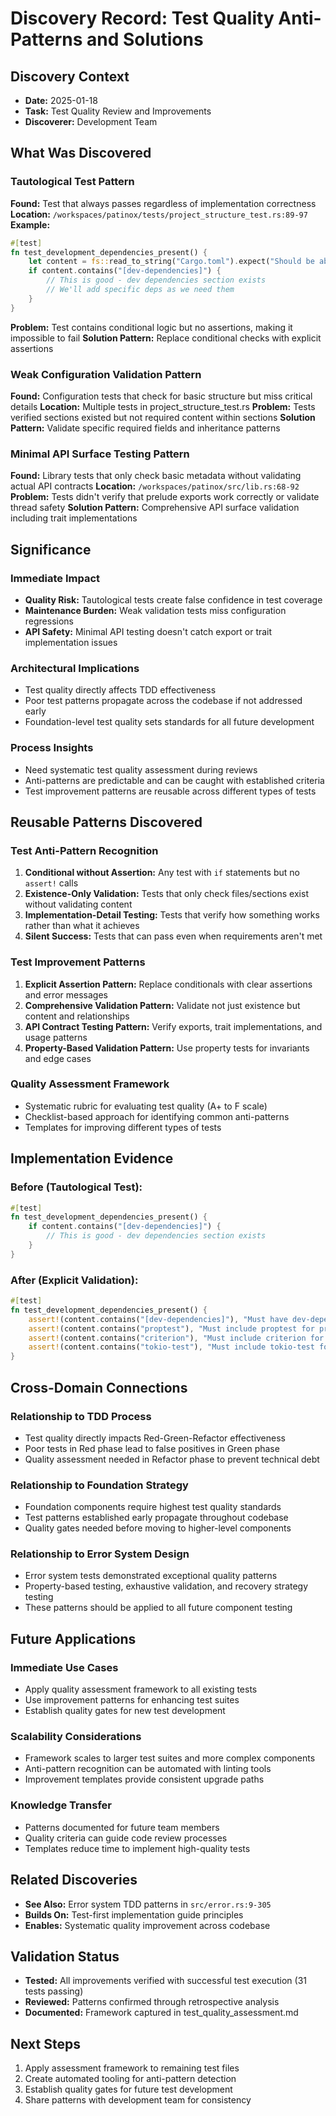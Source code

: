 # Discovery Record: Test Quality Anti-Patterns and Solutions

## Discovery Context
- **Date:** 2025-01-18
- **Task:** Test Quality Review and Improvements
- **Discoverer:** Development Team

## What Was Discovered

### Tautological Test Pattern
**Found:** Test that always passes regardless of implementation correctness
**Location:** `/workspaces/patinox/tests/project_structure_test.rs:89-97`
**Example:**
```rust
#[test]
fn test_development_dependencies_present() {
    let content = fs::read_to_string("Cargo.toml").expect("Should be able to read Cargo.toml");
    if content.contains("[dev-dependencies]") {
        // This is good - dev dependencies section exists
        // We'll add specific deps as we need them
    }
}
```

**Problem:** Test contains conditional logic but no assertions, making it impossible to fail
**Solution Pattern:** Replace conditional checks with explicit assertions

### Weak Configuration Validation Pattern
**Found:** Configuration tests that check for basic structure but miss critical details
**Location:** Multiple tests in project_structure_test.rs
**Problem:** Tests verified sections existed but not required content within sections
**Solution Pattern:** Validate specific required fields and inheritance patterns

### Minimal API Surface Testing Pattern  
**Found:** Library tests that only check basic metadata without validating actual API contracts
**Location:** `/workspaces/patinox/src/lib.rs:68-92`
**Problem:** Tests didn't verify that prelude exports work correctly or validate thread safety
**Solution Pattern:** Comprehensive API surface validation including trait implementations

## Significance

### Immediate Impact
- **Quality Risk:** Tautological tests create false confidence in test coverage
- **Maintenance Burden:** Weak validation tests miss configuration regressions
- **API Safety:** Minimal API testing doesn't catch export or trait implementation issues

### Architectural Implications
- Test quality directly affects TDD effectiveness
- Poor test patterns propagate across the codebase if not addressed early
- Foundation-level test quality sets standards for all future development

### Process Insights
- Need systematic test quality assessment during reviews
- Anti-patterns are predictable and can be caught with established criteria
- Test improvement patterns are reusable across different types of tests

## Reusable Patterns Discovered

### Test Anti-Pattern Recognition
1. **Conditional without Assertion:** Any test with `if` statements but no `assert!` calls
2. **Existence-Only Validation:** Tests that only check files/sections exist without validating content
3. **Implementation-Detail Testing:** Tests that verify how something works rather than what it achieves
4. **Silent Success:** Tests that can pass even when requirements aren't met

### Test Improvement Patterns
1. **Explicit Assertion Pattern:** Replace conditionals with clear assertions and error messages
2. **Comprehensive Validation Pattern:** Validate not just existence but content and relationships
3. **API Contract Testing Pattern:** Verify exports, trait implementations, and usage patterns
4. **Property-Based Validation Pattern:** Use property tests for invariants and edge cases

### Quality Assessment Framework
- Systematic rubric for evaluating test quality (A+ to F scale)
- Checklist-based approach for identifying common anti-patterns
- Templates for improving different types of tests

## Implementation Evidence

### Before (Tautological Test):
```rust
#[test]
fn test_development_dependencies_present() {
    if content.contains("[dev-dependencies]") {
        // This is good - dev dependencies section exists  
    }
}
```

### After (Explicit Validation):
```rust
#[test]
fn test_development_dependencies_present() {
    assert!(content.contains("[dev-dependencies]"), "Must have dev-dependencies section");
    assert!(content.contains("proptest"), "Must include proptest for property-based testing");
    assert!(content.contains("criterion"), "Must include criterion for benchmarking");
    assert!(content.contains("tokio-test"), "Must include tokio-test for async testing");
}
```

## Cross-Domain Connections

### Relationship to TDD Process
- Test quality directly impacts Red-Green-Refactor effectiveness
- Poor tests in Red phase lead to false positives in Green phase
- Quality assessment needed in Refactor phase to prevent technical debt

### Relationship to Foundation Strategy
- Foundation components require highest test quality standards
- Test patterns established early propagate throughout codebase
- Quality gates needed before moving to higher-level components

### Relationship to Error System Design
- Error system tests demonstrated exceptional quality patterns
- Property-based testing, exhaustive validation, and recovery strategy testing
- These patterns should be applied to all future component testing

## Future Applications

### Immediate Use Cases
- Apply quality assessment framework to all existing tests
- Use improvement patterns for enhancing test suites
- Establish quality gates for new test development

### Scalability Considerations
- Framework scales to larger test suites and more complex components
- Anti-pattern recognition can be automated with linting tools
- Improvement templates provide consistent upgrade paths

### Knowledge Transfer
- Patterns documented for future team members
- Quality criteria can guide code review processes
- Templates reduce time to implement high-quality tests

## Related Discoveries
- **See Also:** Error system TDD patterns in `src/error.rs:9-305`
- **Builds On:** Test-first implementation guide principles
- **Enables:** Systematic quality improvement across codebase

## Validation Status
- **Tested:** All improvements verified with successful test execution (31 tests passing)
- **Reviewed:** Patterns confirmed through retrospective analysis
- **Documented:** Framework captured in test_quality_assessment.md

## Next Steps
1. Apply assessment framework to remaining test files
2. Create automated tooling for anti-pattern detection
3. Establish quality gates for future test development
4. Share patterns with development team for consistency